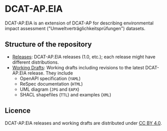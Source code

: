 # DCAT-AP.EIA

DCAT-AP.EIA is an extension of DCAT-AP for describing environmental impact assessment ("Umweltverträglichkeitsprüfungen") datasets.

## Structure of the repository

- [Releases](./releases/): DCAT-AP.EIA releases (1.0, etc.); each release might have different distributions.
- [Working Drafts](./drafts/): Working drafts including revisions to the latest DCAT-AP.EIA release. They include
    - OpenAPI specification (`YAML`)
    - ReSpec documentation (`HTML`)
    - UML diagram (`JPG` and `EAPX`)
    - SHACL shapefiles (`TTL`) and examples (`XML`)

## Licence

DCAT-AP.EIA releases and working drafts are distributed under [CC BY 4.0](https://creativecommons.org/licenses/by/4.0/).
